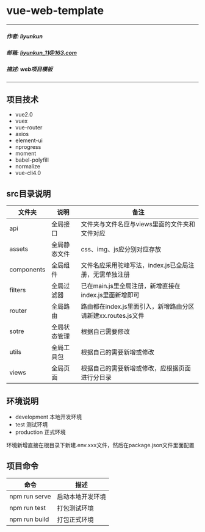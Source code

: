 # vue-web-template

- - -


##### 作者: liyunkun
##### 邮箱: liyunkun_11@163.com
##### 描述: web项目模板


- - -

## 项目技术

- vue2.0
- vuex
- vue-router
- axios
- element-ui
- nprogress
- moment
- babel-polyfill
- normalize
- vue-cli4.0

## src目录说明


| 文件夹 | 说明 | 备注 |
| --- | --- | --- |
| api | 全局接口 | 文件夹与文件名应与views里面的文件夹和文件对应 |
| assets | 全局静态文件 | css、img、js应分别对应存放 |
| components | 全局组件 | 文件名应采用驼峰写法，index.js已全局注册，无需单独注册 |
| filters | 全局过滤器 | 已在main.js里全局注册，新增直接在index.js里面新增即可 |
| router | 全局路由 | 路由都在index.js里面引入，新增路由分区请新建xx.routes.js文件 |
| sotre | 全局状态管理 | 根据自己需要修改 |
| utils | 全局工具包 | 根据自己的需要新增或修改 |
| views | 全局页面 | 根据自己的需要新增或修改，应根据页面进行分目录 |


## 环境说明

- development 本地开发环境
- test 测试环境
- production 正式环境

环境新增直接在根目录下新建.env.xxx文件，然后在package.json文件里面配置

## 项目命令

| 命令 | 描述 |
| --- | --- |
| npm run serve | 启动本地开发环境 |
| npm run test | 打包测试环境 |
| npm run build | 打包正式环境 |
